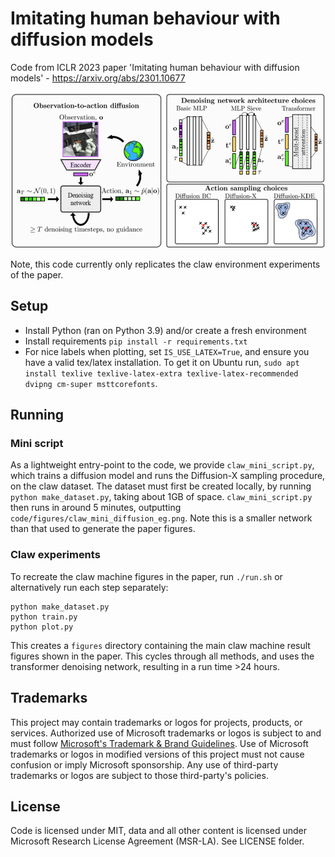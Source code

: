 # Imitating human behaviour with diffusion models

Code from ICLR 2023 paper 'Imitating human behaviour with diffusion models' - https://arxiv.org/abs/2301.10677

<img height="250" src="overview_01.png">

Note, this code currently only replicates the claw environment experiments of the paper.

## Setup

- Install Python (ran on Python 3.9) and/or create a fresh environment
- Install requirements `pip install -r requirements.txt`
- For nice labels when plotting, set `IS_USE_LATEX=True`, and ensure you have a valid tex/latex installation. To get it on Ubuntu run, `sudo apt install texlive texlive-latex-extra texlive-latex-recommended dvipng cm-super msttcorefonts`.

## Running

### Mini script

As a lightweight entry-point to the code, we provide `claw_mini_script.py`, which trains a diffusion model and runs the Diffusion-X sampling procedure, on the claw dataset. The dataset must first be created locally, by running `python make_dataset.py`, taking about 1GB of space. `claw_mini_script.py` then runs in around 5 minutes, outputting `code/figures/claw_mini_diffusion_eg.png`. Note this is a smaller network than that used to generate the paper figures.

### Claw experiments

To recreate the claw machine figures in the paper, run `./run.sh` or alternatively run each step separately:

```
python make_dataset.py
python train.py
python plot.py
```

This creates a `figures` directory containing the main claw machine result figures shown in the paper. This cycles through all methods, and uses the transformer denoising network, resulting in a run time >24 hours.

## Trademarks

This project may contain trademarks or logos for projects, products, or services. Authorized use of Microsoft 
trademarks or logos is subject to and must follow 
[Microsoft's Trademark & Brand Guidelines](https://www.microsoft.com/en-us/legal/intellectualproperty/trademarks/usage/general).
Use of Microsoft trademarks or logos in modified versions of this project must not cause confusion or imply Microsoft sponsorship.
Any use of third-party trademarks or logos are subject to those third-party's policies.

## License
Code is licensed under MIT, data and all other content is licensed under Microsoft Research License Agreement (MSR-LA). See LICENSE folder.